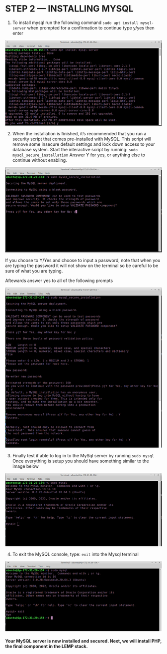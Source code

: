# STEP 2 — INSTALLING MYSQL

1. To install mysql run the following command `sudo apt install mysql-server`
 when prompted for a confirmation to continue type y/yes then enter

![](assets/my-sql-img/mysql-install.png)

2. When the installation is finished, it’s recommended that you run a security script that comes pre-installed with MySQL. This script will remove some insecure default settings and lock down access to your database system. Start the interactive script by running:
`sudo mysql_secure_installation`
Answer Y for yes, or anything else to continue without enabling.

![](assets/my-sql-img/enable-security-script.png)

If you choose to Y/Yes and choose to input a password, note that when you are typing the password it will not show on the terminal so be careful to be sure of what you are typing.

Aftewards answer yes to all of the following prompts

![](assets/my-sql-img/security-script1.png)


3. Finally test if able to log in to the MySql server by running `sudo mysql`
Once everything is setup you should have something similar to the image below

![](assets/my-sql-img/sudo-mysql.png)

4. To exit the MySQL console, type:
 `exit` into the Mysql terminal

 ![](assets/my-sql-img/exit-mysql.png)

#### Your MySQL server is now installed and secured. Next, we will install PHP, the final component in the LEMP stack.
